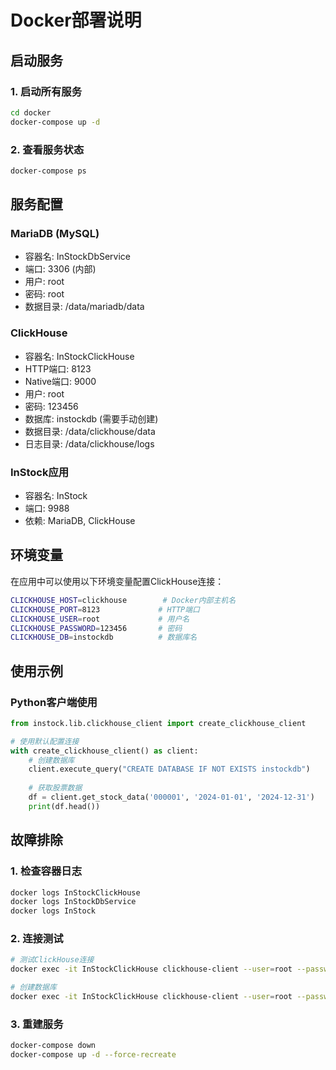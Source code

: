 # Docker部署说明

## 启动服务

### 1. 启动所有服务
```bash
cd docker
docker-compose up -d
```

### 2. 查看服务状态
```bash
docker-compose ps
```

## 服务配置

### MariaDB (MySQL)
- 容器名: InStockDbService
- 端口: 3306 (内部)
- 用户: root
- 密码: root
- 数据目录: /data/mariadb/data

### ClickHouse
- 容器名: InStockClickHouse
- HTTP端口: 8123
- Native端口: 9000
- 用户: root
- 密码: 123456
- 数据库: instockdb (需要手动创建)
- 数据目录: /data/clickhouse/data
- 日志目录: /data/clickhouse/logs

### InStock应用
- 容器名: InStock
- 端口: 9988
- 依赖: MariaDB, ClickHouse

## 环境变量

在应用中可以使用以下环境变量配置ClickHouse连接：

```bash
CLICKHOUSE_HOST=clickhouse        # Docker内部主机名
CLICKHOUSE_PORT=8123             # HTTP端口
CLICKHOUSE_USER=root             # 用户名
CLICKHOUSE_PASSWORD=123456       # 密码
CLICKHOUSE_DB=instockdb          # 数据库名
```

## 使用示例

### Python客户端使用
```python
from instock.lib.clickhouse_client import create_clickhouse_client

# 使用默认配置连接
with create_clickhouse_client() as client:
    # 创建数据库
    client.execute_query("CREATE DATABASE IF NOT EXISTS instockdb")
    
    # 获取股票数据
    df = client.get_stock_data('000001', '2024-01-01', '2024-12-31')
    print(df.head())
```

## 故障排除

### 1. 检查容器日志
```bash
docker logs InStockClickHouse
docker logs InStockDbService
docker logs InStock
```

### 2. 连接测试
```bash
# 测试ClickHouse连接
docker exec -it InStockClickHouse clickhouse-client --user=root --password=123456

# 创建数据库
docker exec -it InStockClickHouse clickhouse-client --user=root --password=123456 --query="CREATE DATABASE IF NOT EXISTS instockdb"
```

### 3. 重建服务
```bash
docker-compose down
docker-compose up -d --force-recreate
```
